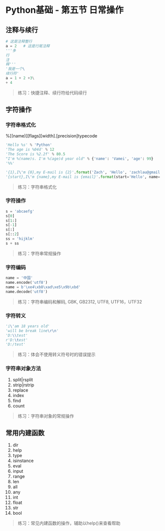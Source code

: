 # Python基础 - 第五节 日常操作

## 注释与续行
```python
# 这是注释整行
a = 2   # 这是行尾注释
'''多
行
注
释'''
'我是一个\
续行符'
a = 1 + 2 +3\
+ 4
```
> 练习：快捷注释、续行符给代码续行

## 字符操作
### 字符串格式化
%[(name)][flags][width].[precision]typecode
```python
'Hello %s' % 'Python'
'The age is %04d' % 12
'The Score is %2.2f' % 80.5
"I'm %(name)s. I'm %(age)d year old" % {'name': 'Vamei', 'age': 99}
'%%'

'{1},I\'m {0},my E-mail is {2}'.format('Zach', 'Hello', 'zachlau@gmail.com')
'{start},I\'m {name},my E-mail is {email}'.format(start='Hello', name='Zach', email='zachlau@gmail.com')
```
> 练习：字符串格式化

### 字符操作
```python
s = 'abcaefg'
s[0]
s[1:]
s[-1]
s[:]
s[::2]
ss = 'hijklm'
s + ss
```
> 练习：字符串常规操作

### 字符编码
```python
name = '中国'
name.encode('utf8')
name = b'\xe4\xb8\xad\xe5\x9b\xbd'
name.decode('utf8')
```
> 练习：字符串编码和解码, GBK, GB2312, UTF8, UTF16，UTF32

### 字符转义
```python
'i\'am 18 years old'
'will be break line\r\n'
'D:\\test'
r'D:\test'
'D:/test'
```
> 练习：体会不使用转义符号时的错误提示

### 字符串对象方法
1. split|rsplit
1. strip|rstrip
1. replace
1. index
1. find
1. count
> 练习：字符串对象的常规操作

## 常用内建函数
1. dir
1. help
1. type
1. isinstance
1. eval
1. input
1. range
1. len
1. all
1. any
1. int
1. float
1. str
1. bool
> 练习：常见内建函数的操作，辅助以help()来查看帮助
